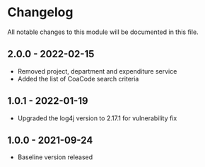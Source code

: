 # Changelog
All notable changes to this module will be documented in this file.

## 2.0.0 - 2022-02-15
- Removed project, department and expenditure service
- Added the list of CoaCode search criteria

## 1.0.1 - 2022-01-19
- Upgraded the log4j version to 2.17.1 for vulnerability fix

## 1.0.0 - 2021-09-24
- Baseline version released
